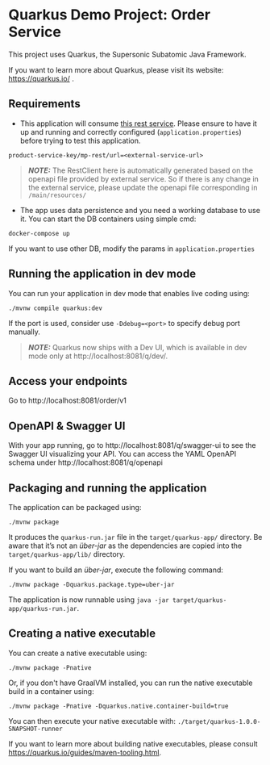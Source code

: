 # Quarkus Demo Project: Order Service

This project uses Quarkus, the Supersonic Subatomic Java Framework.

If you want to learn more about Quarkus, please visit its website: https://quarkus.io/ .

## Requirements
* This application will consume [this rest service](https://github.com/devonfw-sample/devon4quarkus-reference). Please ensure to have it up and running and correctly configured (`application.properties`) before trying to test this application.

```
product-service-key/mp-rest/url=<external-service-url>
```
> **_NOTE:_**  The RestClient here is automatically generated based on the openapi file provided by external service. So if there is any change in the external service, please update the openapi file corresponding in `/main/resources/`

* The app uses data persistence and you need a working database to use it. You can start the DB containers using simple cmd:
 ```
docker-compose up
 ```                                                                        
If you want to use other DB, modify the params in `application.properties`

## Running the application in dev mode

You can run your application in dev mode that enables live coding using:
```shell script
./mvnw compile quarkus:dev
```
If the port is used, consider use `-Ddebug=<port>` to specify debug port manually.

> **_NOTE:_**  Quarkus now ships with a Dev UI, which is available in dev mode only at http://localhost:8081/q/dev/.

## Access your endpoints

Go to http://localhost:8081/order/v1

## OpenAPI & Swagger UI

With your app running, go to http://localhost:8081/q/swagger-ui to see the Swagger UI visualizing your API. You can access the YAML OpenAPI schema under http://localhost:8081/q/openapi


## Packaging and running the application

The application can be packaged using:
```shell script
./mvnw package
```
It produces the `quarkus-run.jar` file in the `target/quarkus-app/` directory.
Be aware that it’s not an _über-jar_ as the dependencies are copied into the `target/quarkus-app/lib/` directory.

If you want to build an _über-jar_, execute the following command:
```shell script
./mvnw package -Dquarkus.package.type=uber-jar
```

The application is now runnable using `java -jar target/quarkus-app/quarkus-run.jar`.

## Creating a native executable

You can create a native executable using: 
```shell script
./mvnw package -Pnative
```

Or, if you don't have GraalVM installed, you can run the native executable build in a container using: 
```shell script
./mvnw package -Pnative -Dquarkus.native.container-build=true
```

You can then execute your native executable with: `./target/quarkus-1.0.0-SNAPSHOT-runner`

If you want to learn more about building native executables, please consult https://quarkus.io/guides/maven-tooling.html.
